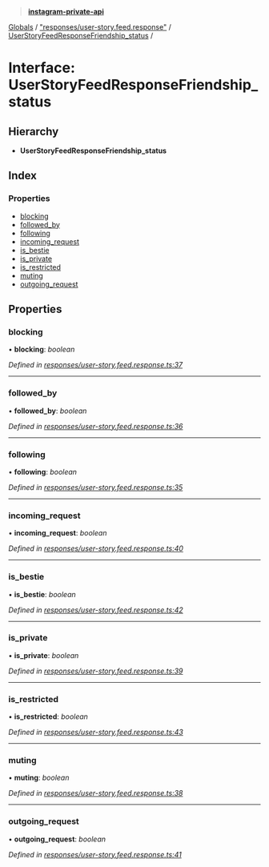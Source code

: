 > **[instagram-private-api](../README.md)**

[Globals](../README.md) / ["responses/user-story.feed.response"](../modules/_responses_user_story_feed_response_.md) / [UserStoryFeedResponseFriendship_status](_responses_user_story_feed_response_.userstoryfeedresponsefriendship_status.md) /

# Interface: UserStoryFeedResponseFriendship_status

## Hierarchy

* **UserStoryFeedResponseFriendship_status**

## Index

### Properties

* [blocking](_responses_user_story_feed_response_.userstoryfeedresponsefriendship_status.md#blocking)
* [followed_by](_responses_user_story_feed_response_.userstoryfeedresponsefriendship_status.md#followed_by)
* [following](_responses_user_story_feed_response_.userstoryfeedresponsefriendship_status.md#following)
* [incoming_request](_responses_user_story_feed_response_.userstoryfeedresponsefriendship_status.md#incoming_request)
* [is_bestie](_responses_user_story_feed_response_.userstoryfeedresponsefriendship_status.md#is_bestie)
* [is_private](_responses_user_story_feed_response_.userstoryfeedresponsefriendship_status.md#is_private)
* [is_restricted](_responses_user_story_feed_response_.userstoryfeedresponsefriendship_status.md#is_restricted)
* [muting](_responses_user_story_feed_response_.userstoryfeedresponsefriendship_status.md#muting)
* [outgoing_request](_responses_user_story_feed_response_.userstoryfeedresponsefriendship_status.md#outgoing_request)

## Properties

###  blocking

• **blocking**: *boolean*

*Defined in [responses/user-story.feed.response.ts:37](https://github.com/dilame/instagram-private-api/blob/3e16058/src/responses/user-story.feed.response.ts#L37)*

___

###  followed_by

• **followed_by**: *boolean*

*Defined in [responses/user-story.feed.response.ts:36](https://github.com/dilame/instagram-private-api/blob/3e16058/src/responses/user-story.feed.response.ts#L36)*

___

###  following

• **following**: *boolean*

*Defined in [responses/user-story.feed.response.ts:35](https://github.com/dilame/instagram-private-api/blob/3e16058/src/responses/user-story.feed.response.ts#L35)*

___

###  incoming_request

• **incoming_request**: *boolean*

*Defined in [responses/user-story.feed.response.ts:40](https://github.com/dilame/instagram-private-api/blob/3e16058/src/responses/user-story.feed.response.ts#L40)*

___

###  is_bestie

• **is_bestie**: *boolean*

*Defined in [responses/user-story.feed.response.ts:42](https://github.com/dilame/instagram-private-api/blob/3e16058/src/responses/user-story.feed.response.ts#L42)*

___

###  is_private

• **is_private**: *boolean*

*Defined in [responses/user-story.feed.response.ts:39](https://github.com/dilame/instagram-private-api/blob/3e16058/src/responses/user-story.feed.response.ts#L39)*

___

###  is_restricted

• **is_restricted**: *boolean*

*Defined in [responses/user-story.feed.response.ts:43](https://github.com/dilame/instagram-private-api/blob/3e16058/src/responses/user-story.feed.response.ts#L43)*

___

###  muting

• **muting**: *boolean*

*Defined in [responses/user-story.feed.response.ts:38](https://github.com/dilame/instagram-private-api/blob/3e16058/src/responses/user-story.feed.response.ts#L38)*

___

###  outgoing_request

• **outgoing_request**: *boolean*

*Defined in [responses/user-story.feed.response.ts:41](https://github.com/dilame/instagram-private-api/blob/3e16058/src/responses/user-story.feed.response.ts#L41)*